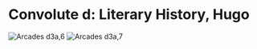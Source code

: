 # Convolute d: Literary History, Hugo
![Arcades d3a,6](https://user-images.githubusercontent.com/36647441/146201845-9e9afceb-612a-48e6-b72c-f99b72e8aaf9.jpg)
![Arcades d3a,7](https://user-images.githubusercontent.com/36647441/146201851-a5b5c23e-48f1-4af5-a8f4-90aab877e4e3.jpg)
